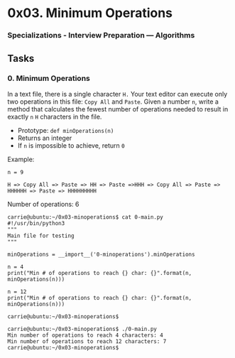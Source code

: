 # 0x03. Minimum Operations
### Specializations - Interview Preparation ― Algorithms

## Tasks

### 0. Minimum Operations
In a text file, there is a single character ```H.``` Your text editor can execute only two operations in this file: ```Copy All``` and ```Paste```. Given a number ```n```, write a method that calculates the fewest number of operations needed to result in exactly ```n``` ```H``` characters in the file.

- Prototype: ```def minOperations(n)```
- Returns an integer
- If ```n``` is impossible to achieve, return ```0```

Example:

```n = 9```

```H => Copy All => Paste => HH => Paste =>HHH => Copy All => Paste => HHHHHH => Paste => HHHHHHHHH```

Number of operations: 6

```
carrie@ubuntu:~/0x03-minoperations$ cat 0-main.py
#!/usr/bin/python3
"""
Main file for testing
"""

minOperations = __import__('0-minoperations').minOperations

n = 4
print("Min # of operations to reach {} char: {}".format(n, minOperations(n)))

n = 12
print("Min # of operations to reach {} char: {}".format(n, minOperations(n)))

carrie@ubuntu:~/0x03-minoperations$
```

```
carrie@ubuntu:~/0x03-minoperations$ ./0-main.py
Min number of operations to reach 4 characters: 4
Min number of operations to reach 12 characters: 7
carrie@ubuntu:~/0x03-minoperations$
```